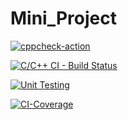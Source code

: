# Mini_Project

[![cppcheck-action](https://github.com/Prathamesh303/Mini_Project/actions/workflows/cppcheck.yml/badge.svg)](https://github.com/Prathamesh303/Mini_Project/actions/workflows/cppcheck.yml)


[![C/C++ CI - Build Status](https://github.com/Prathamesh303/Mini_Project/actions/workflows/cbuild.yml/badge.svg)](https://github.com/Prathamesh303/Mini_Project/actions/workflows/cbuild.yml)


[![Unit Testing](https://github.com/Prathamesh303/Mini_Project/actions/workflows/unitTesting.yml/badge.svg)](https://github.com/Prathamesh303/Mini_Project/actions/workflows/unitTesting.yml)


[![CI-Coverage](https://github.com/Prathamesh303/Mini_Project/actions/workflows/coverage.yml/badge.svg)](https://github.com/Prathamesh303/Mini_Project/actions/workflows/coverage.yml)
